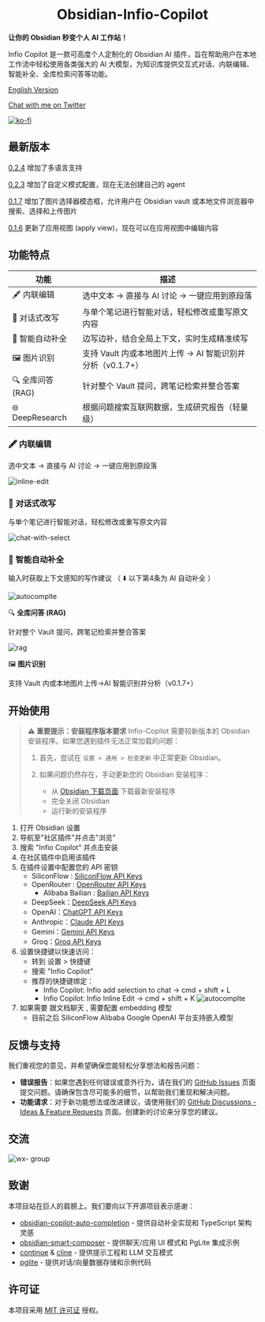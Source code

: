<h1 align="center">Obsidian-Infio-Copilot</h1>

**让你的 Obsidian 秒变个人 AI 工作站！**

Infio Copilot 是一款可高度个人定制化的 Obsidian AI 插件，旨在帮助用户在本地工作流中轻松使用各类强大的 AI 大模型，为知识库提供交互式对话、内联编辑、智能补全、全库检索问答等功能。

[English Version](README.md)

[Chat with me on Twitter](https://x.com/buyiyouxi)

[![ko-fi](https://ko-fi.com/img/githubbutton_sm.svg)](https://ko-fi.com/felixduan)

## 最新版本
[0.2.4](https://github.com/infiolab/infio-copilot/releases/tag/0.2.4) 增加了多语言支持

[0.2.3](https://github.com/infiolab/infio-copilot/releases/tag/0.2.3) 增加了自定义模式配置，现在无法创建自己的 agent

[0.1.7](https://github.com/infiolab/infio-copilot/releases/tag/0.1.7) 增加了图片选择器模态框，允许用户在 Obsidian vault 或本地文件浏览器中搜索、选择和上传图片

[0.1.6](https://github.com/infiolab/infio-copilot/releases/tag/0.1.6) 更新了应用视图 (apply view)，现在可以在应用视图中编辑内容

## 功能特点

| 功能           | 描述                                                                  |
| -------------- | --------------------------------------------------------------------- |
| 🖋️ 内联编辑    | 选中文本 → 直接与 AI 讨论 → 一键应用到原段落                                   |
| 💬 对话式改写  | 与单个笔记进行智能对话，轻松修改或重写原文内容                                     |
| 📝 智能自动补全 | 边写边补，结合全局上下文，实时生成精准续写                                      |
| 🖼️ 图片识别    | 支持 Vault 内或本地图片上传 → AI 智能识别并分析（v0.1.7+）                     |
| 🔍 全库问答 (RAG)| 针对整个 Vault 提问，跨笔记检索并整合答案                                     |
| 🌐 DeepResearch| 根据问题搜索互联网数据，生成研究报告（轻量级）                                  |


### 🖋️ **内联编辑**

选中文本 → 直接与 AI 讨论 → 一键应用到原段落

![inline-edit](asserts/edit-inline.gif)

### 💬 **对话式改写**

与单个笔记进行智能对话，轻松修改或重写原文内容

![chat-with-select](asserts/chat-with-select.gif)


### 📝 **智能自动补全**

输入时获取上下文感知的写作建议 （ ⬇️ 以下第4条为 AI 自动补全 ）

![autocomplte](asserts/autocomplete.gif)


🔍 **全库问答 (RAG)**

针对整个 Vault 提问，跨笔记检索并整合答案

![rag](asserts/rag.gif)


🖼️ **图片识别**

支持 Vault 内或本地图片上传→AI 智能识别并分析（v0.1.7+）



## 开始使用

> **⚠️ 重要提示：安装程序版本要求**
> Infio-Copilot 需要较新版本的 Obsidian 安装程序。如果您遇到插件无法正常加载的问题：
>
> 1. 首先，尝试在 `设置 > 通用 > 检查更新` 中正常更新 Obsidian。
> 2. 如果问题仍然存在，手动更新您的 Obsidian 安装程序：
>
>    - 从 [Obsidian 下载页面](https://obsidian.md/download) 下载最新安装程序
>    - 完全关闭 Obsidian
>    - 运行新的安装程序

1. 打开 Obsidian 设置
2. 导航至"社区插件"并点击"浏览"
3. 搜索 "Infio Copilot" 并点击安装
4. 在社区插件中启用该插件
5. 在插件设置中配置您的 API 密钥
   - SiliconFlow : [SiliconFlow API Keys](https://cloud.siliconflow.cn/account/ak)
   - OpenRouter : [OpenRouter API Keys](https://openrouter.ai/settings/keys)
	 - Alibaba Bailian : [Bailian API Keys](https://help.aliyun.com/zh/dashscope/developer-reference/activate-dashscope-and-create-an-api-key)
   - DeepSeek：[DeepSeek API Keys](https://platform.deepseek.com/api_keys/)
   - OpenAI：[ChatGPT API Keys](https://platform.openai.com/api-keys)
   - Anthropic：[Claude API Keys](https://console.anthropic.com/settings/keys)
   - Gemini：[Gemini API Keys](https://aistudio.google.com/apikey)
   - Groq：[Groq API Keys](https://console.groq.com/keys)
6. 设置快捷键以快速访问：
   - 转到 设置 > 快捷键
   - 搜索 "Infio Copilot"
   - 推荐的快捷键绑定：
     * Infio Copilot: Infio add selection to chat -> cmd + shift + L
     * Infio Copilot: Infio Inline Edit -> cmd + shift + K
![autocomplte](asserts/doc-set-hotkey.png)
7. 如果需要 跟文档聊天 , 需要配置 embedding 模型
	 - 目前之后 SiliconFlow Alibaba Google OpenAI 平台支持嵌入模型

## 反馈与支持
我们重视您的意见，并希望确保您能轻松分享想法和报告问题：

- **错误报告**：如果您遇到任何错误或意外行为，请在我们的 [GitHub Issues](https://github.com/infiolab/infio-copilot/issues) 页面提交问题。请确保包含尽可能多的细节，以帮助我们重现和解决问题。
- **功能请求**：对于新功能想法或改进建议，请使用我们的 [GitHub Discussions - Ideas & Feature Requests](https://github.com/infiolab/infio-copilot/discussions/categories/ideas) 页面。创建新的讨论来分享您的建议。

## 交流
![wx- group](https://github.com/user-attachments/assets/b6b8f982-bca2-4819-8b43-572fefcacf2e)



## 致谢

本项目站在巨人的肩膀上。我们要向以下开源项目表示感谢：

- [obsidian-copilot-auto-completion](https://github.com/j0rd1smit/obsidian-copilot-auto-completion) - 提供自动补全实现和 TypeScript 架构灵感
- [obsidian-smart-composer](https://github.com/glowingjade/obsidian-smart-composer) - 提供聊天/应用 UI 模式和 PgLite 集成示例
- [continue](https://github.com/continuedev/continue) & [cline](https://github.com/cline/cline) - 提供提示工程和 LLM 交互模式
- [pglite](https://github.com/electric-sql/pglite) - 提供对话/向量数据存储和示例代码

## 许可证

本项目采用 [MIT 许可证](LICENSE) 授权。
